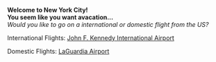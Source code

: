 **Welcome to New York City!**  
**You seem like you want avacation...**  
*Would you like to go on a international or domestic flight from the US?*

International Flights: [John F. Kennedy International Airport](jfk.md)

Domestic Flights: [LaGuardia Airport](laguardia.md)